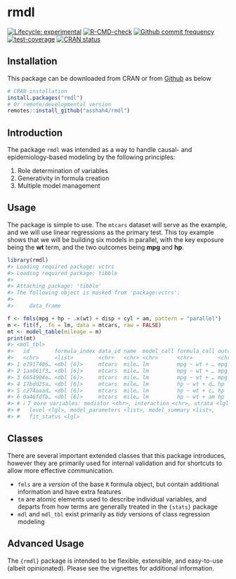 
<!-- README.md is generated from README.Rmd. Please edit that file -->

# rmdl

<!-- badges: start -->

[![Lifecycle:
experimental](https://img.shields.io/badge/lifecycle-experimental-orange.svg)](https://lifecycle.r-lib.org/articles/stages.html#experimental)
[![R-CMD-check](https://github.com/asshah4/rmdl/actions/workflows/R-CMD-check.yaml/badge.svg)](https://github.com/asshah4/rmdl/actions/workflows/R-CMD-check.yaml)
[![Github commit
frequency](https://img.shields.io/github/commit-activity/w/asshah4/rmdl)](https://github.com/asshah4/rmdl/graphs/commit-activity)
[![test-coverage](https://github.com/asshah4/rmdl/actions/workflows/test-coverage.yaml/badge.svg)](https://github.com/asshah4/rmdl/actions/workflows/test-coverage.yaml)
[![CRAN
status](https://www.r-pkg.org/badges/version/rmdl)](https://CRAN.R-project.org/package=rmdl)
<!-- badges: end -->

## Installation

This package can be downloaded from CRAN or from
[Github](https://github.com/asshah4/rmdl) as below

``` r
# CRAN installation
install.packages("rmdl")
# Or remote/developmental version
remotes::install_github("asshah4/rmdl")
```

## Introduction

The package `rmdl` was intended as a way to handle causal- and
epidemiology-based modeling by the following principles:

1.  Role determination of variables
2.  Generativity in formula creation
3.  Multiple model management

## Usage

The package is simple to use. The `mtcars` dataset will serve as the
example, and we will use linear regressions as the primary test. This
toy example shows that we will be building six models in parallel, with
the key exposure being the **wt** term, and the two outcomes being
**mpg** and **hp**.

``` r
library(rmdl)
#> Loading required package: vctrs
#> Loading required package: tibble
#> 
#> Attaching package: 'tibble'
#> The following object is masked from 'package:vctrs':
#> 
#>     data_frame

f <- fmls(mpg + hp ~ .x(wt) + disp + cyl + am, pattern = "parallel")
m <- fit(f, .fn = lm, data = mtcars, raw = FALSE)
mt <- model_table(mileage = m)
print(mt)
#> <mdl_tbl>
#>   id        formula_index data_id name  model_call formula_call outcome exposure
#>   <chr>     <list>        <chr>   <chr> <chr>      <chr>        <chr>   <chr>   
#> 1 e7917486… <dbl [6]>     mtcars  mile… lm         mpg ~ wt + … mpg     wt      
#> 2 1aa061f3… <dbl [6]>     mtcars  mile… lm         mpg ~ wt + … mpg     wt      
#> 3 6654904e… <dbl [6]>     mtcars  mile… lm         mpg ~ wt + … mpg     wt      
#> 4 17bdd25a… <dbl [6]>     mtcars  mile… lm         hp ~ wt + d… hp      wt      
#> 5 c274aaad… <dbl [6]>     mtcars  mile… lm         hp ~ wt + c… hp      wt      
#> 6 0a46fdfb… <dbl [6]>     mtcars  mile… lm         hp ~ wt + am hp      wt      
#> # ℹ 7 more variables: mediator <chr>, interaction <chr>, strata <lgl>,
#> #   level <lgl>, model_parameters <list>, model_summary <list>,
#> #   fit_status <lgl>
```

## Classes

There are several important extended classes that this package
introduces, however they are primarily used for internal validation and
for shortcuts to allow more effective communication.

- `fmls` are a *version* of the base `R` formula object, but contain
  additional information and have extra features
- `tm` are atomic elements used to describe individual variables, and
  departs from how terms are generally treated in the `{stats}` package
- `mdl` and `mdl_tbl` exist primarily as *tidy* versions of class
  regression modeling

## Advanced Usage

The `{rmdl}` package is intended to be flexible, extensible, and
easy-to-use (albeit opinionated). Please see the vignettes for
additional information.
